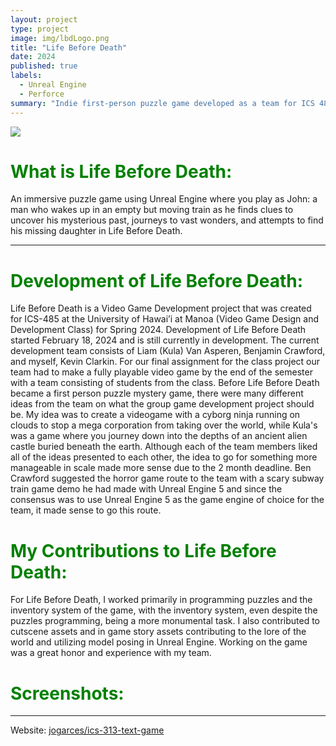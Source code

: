 ```yaml
---
layout: project
type: project
image: img/lbdLogo.png
title: "Life Before Death"
date: 2024
published: true
labels:
  - Unreal Engine
  - Perforce
summary: "Indie first-person puzzle game developed as a team for ICS 485."
---
```


<img class="img-fluid" src="https://liamkula.github.io/img/LBD_Banner.png">

<h1 style="color:green;">What is Life Before Death:</h1>

An immersive puzzle game using Unreal Engine where you play as John: a man who wakes up in an empty but moving train as he finds clues to uncover his mysterious past, journeys to vast wonders, and attempts to find his missing daughter in Life Before Death.

<hr>


  <h1 style="color:green;">Development of Life Before Death:</h1>
Life Before Death is a Video Game Development project that was created for ICS-485 at the University of Hawai’i at Manoa (Video Game Design and Development Class) for Spring 2024. Development of Life Before Death started February 18, 2024 and is still currently in development. The current development team consists of Liam (Kula) Van Asperen, Benjamin Crawford, and myself, Kevin Clarkin. For our final assignment for the class project our team had to make a fully playable video game by the end of the semester with a team consisting of students from the class. Before Life Before Death became a first person puzzle mystery game, there were many different ideas from the team on what the group game development project should be. My idea was to create a videogame with a cyborg ninja running on clouds to stop a mega corporation from taking over the world, while Kula's was a game where you journey down into the depths of an ancient alien castle buried beneath the earth. Although each of the team members liked all of the ideas presented to each other, the idea to go for something more manageable in scale made more sense due to the 2 month deadline. Ben Crawford suggested the horror game route to the team with a scary subway train game demo he had made with Unreal Engine 5 and since the consensus was to use Unreal Engine 5 as the game engine of choice for the team, it made sense to go this route.

   <h1 style="color:green;">My Contributions to Life Before Death:</h1>
For Life Before Death, I worked primarily in programming puzzles and the inventory system of the game, with the inventory system, even despite the puzzles programming, being a more monumental task. I also contributed to cutscene assets and in game story assets contributing to the lore of the world and utilizing model posing in Unreal Engine. Working on the game was a great honor and experience with my team.

  <h1 style="color:green;">Screenshots:</h1>


<hr>

Website: <a href="https://bcc394.wixsite.com/lifebeforedeath"><i class="large github icon "></i>jogarces/ics-313-text-game</a>
